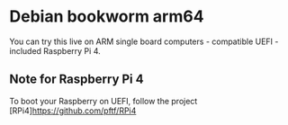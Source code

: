 # Debian bookworm arm64
You can try this live on ARM single board computers - compatible UEFI - included Raspberry Pi 4.

## Note for Raspberry Pi 4
To boot your Raspberry on UEFI, follow the project [RPi4]https://github.com/pftf/RPi4
